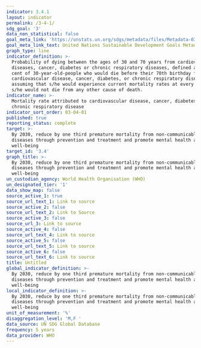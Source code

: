 ```yaml
---
indicator: 3.4.1
layout: indicator
permalink: /3-4-1/
sdg_goal: '3'
data_non_statistical: false
goal_meta_link: 'https://unstats.un.org/sdgs/metadata/files/Metadata-03-04-01.pdf'
goal_meta_link_text: United Nations Sustainable Development Goals Metadata (PDF 72.6 KB)
graph_type: line
indicator_definition: >-
  Probability of dying between the ages of 30 and 70 years from cardiovascular
  diseases, cancer, diabetes or chronic respiratory diseases, defined as the per
  cent of 30-year-old-people who would die before their 70th birthday from
  cardiovascular disease, cancer, diabetes, or chronic respiratory disease,
  assuming that s/he would experience current mortality rates at every age and
  s/he would not die from any other cause of death.
indicator_name: >-
  Mortality rate attributed to cardiovascular disease, cancer, diabetes or
  chronic respiratory disease
indicator_sort_order: 03-04-01
published: true
reporting_status: complete
target: >-
  By 2030, reduce by one third premature mortality from non-communicable
  diseases through prevention and treatment and promote mental health and
  well-being
target_id: '3.4'
graph_title: >-
  By 2030, reduce by one third premature mortality from non-communicable
  diseases through prevention and treatment and promote mental health and
  well-being
un_custodian_agency: World Health Organisation (WHO)
un_designated_tier: '1'
data_show_map: false
source_active_1: true
source_url_text_1: Link to source
source_active_2: false
source_url_text_2: Link to Source
source_active_3: false
source_url_3: Link to source
source_active_4: false
source_url_text_4: Link to source
source_active_5: false
source_url_text_5: Link to source
source_active_6: false
source_url_text_6: Link to source
title: Untitled
global_indicator_definition: >-
  By 2030, reduce by one third premature mortality from non-communicable
  diseases through prevention and treatment and promote mental health and
  well-being
local_indicator_definition: >-
  By 2030, reduce by one third premature mortality from non-communicable
  diseases through prevention and treatment and promote mental health and
  well-being
unit_of_measurement: '%'
disaggregation_level: 'M,F '
data_source: UN SDG Global Database
frequency: 5 years
data_provider: WHO
---
```

